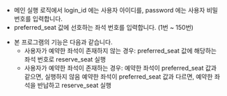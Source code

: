 - 메인 실행 로직에서 login_id 에는 사용자 아이디를, password 에는 사용자 비밀번호를 입력합니다.
- preferred_seat 값에 선호하는 좌석 번호를 입력합니다. (1번 ~ 150번)

* 본 프로그램의 기능은 다음과 같습니다.
  - 사용자가 예약한 좌석이 존재하지 않는 경우: preferred_seat 값에 해당하는 좌석 번호로 reserve_seat 실행
  - 사용자가 예약한 좌석이 존재하는 경우:
    예약한 좌석이 preferred_seat 값과 같으면, 실행하지 않음
    예약한 좌석이 preferred_seat 값과 다르면, 예약한 좌석을 반납하고 reserve_seat 실행
